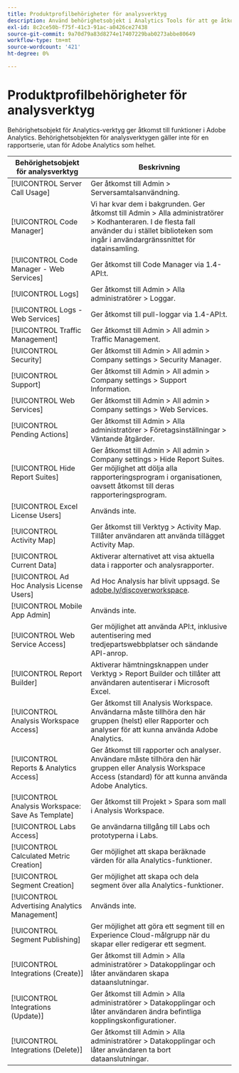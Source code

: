 ```yaml
---
title: Produktprofilbehörigheter för analysverktyg
description: Använd behörighetsobjekt i Analytics Tools för att ge åtkomst till funktioner i Adobe Analytics.
exl-id: 8c2ce50b-f75f-41c3-91ac-a0426ce27438
source-git-commit: 9a70d79a83d8274e17407229bab0273abbe80649
workflow-type: tm+mt
source-wordcount: '421'
ht-degree: 0%

---
```


# Produktprofilbehörigheter för analysverktyg

Behörighetsobjekt för Analytics-verktyg ger åtkomst till funktioner i Adobe Analytics. Behörighetsobjekten för analysverktygen gäller inte för en rapportserie, utan för Adobe Analytics som helhet.

| Behörighetsobjekt för analysverktyg | Beskrivning |
|----|----|
| [!UICONTROL Server Call Usage] | Ger åtkomst till Admin > Serversamtalsanvändning. |
| [!UICONTROL Code Manager] | Vi har kvar dem i bakgrunden. Ger åtkomst till Admin > Alla administratörer > Kodhanteraren. I de flesta fall använder du i stället biblioteken som ingår i användargränssnittet för datainsamling. |
| [!UICONTROL Code Manager - Web Services] | Ger åtkomst till Code Manager via 1.4-API:t. |
| [!UICONTROL Logs] | Ger åtkomst till Admin > Alla administratörer > Loggar. |
| [!UICONTROL Logs - Web Services] | Ger åtkomst till pull-loggar via 1.4-API:t. |
| [!UICONTROL Traffic Management] | Ger åtkomst till Admin > All admin > Traffic Management. |
| [!UICONTROL Security] | Ger åtkomst till Admin > All admin > Company settings > Security Manager. |
| [!UICONTROL Support] | Ger åtkomst till Admin > All admin > Company settings > Support Information. |
| [!UICONTROL Web Services] | Ger åtkomst till Admin > All admin > Company settings > Web Services. |
| [!UICONTROL Pending Actions] | Ger åtkomst till Admin > Alla administratörer > Företagsinställningar > Väntande åtgärder. |
| [!UICONTROL Hide Report Suites] | Ger åtkomst till Admin > All admin > Company settings > Hide Report Suites. Ger möjlighet att dölja alla rapporteringsprogram i organisationen, oavsett åtkomst till deras rapporteringsprogram. |
| [!UICONTROL Excel License Users] | Används inte. |
| [!UICONTROL Activity Map] | Ger åtkomst till Verktyg > Activity Map. Tillåter användaren att använda tillägget Activity Map. |
| [!UICONTROL Current Data] | Aktiverar alternativet att visa aktuella data i rapporter och analysrapporter. |
| [!UICONTROL Ad Hoc Analysis License Users] | Ad Hoc Analysis har blivit uppsagd. Se [adobe.ly/discoverworkspace](https://adobe.ly/discoverworkspace). |
| [!UICONTROL Mobile App Admin] | Används inte. |
| [!UICONTROL Web Service Access] | Ger möjlighet att använda API:t, inklusive autentisering med tredjepartswebbplatser och sändande API-anrop. |
| [!UICONTROL Report Builder] | Aktiverar hämtningsknappen under Verktyg > Report Builder och tillåter att användaren autentiserar i Microsoft Excel. |
| [!UICONTROL Analysis Workspace Access] | Ger åtkomst till Analysis Workspace. Användarna måste tillhöra den här gruppen (helst) eller Rapporter och analyser för att kunna använda Adobe Analytics. |
| [!UICONTROL Reports & Analytics Access] | Ger åtkomst till rapporter och analyser. Användare måste tillhöra den här gruppen eller Analysis Workspace Access (standard) för att kunna använda Adobe Analytics. |
| [!UICONTROL Analysis Workspace: Save As Template] | Ger åtkomst till Projekt > Spara som mall i Analysis Workspace. |
| [!UICONTROL Labs Access] | Ge användarna tillgång till Labs och prototyperna i Labs. |
| [!UICONTROL Calculated Metric Creation] | Ger möjlighet att skapa beräknade värden för alla Analytics-funktioner. |
| [!UICONTROL Segment Creation] | Ger möjlighet att skapa och dela segment över alla Analytics-funktioner. |
| [!UICONTROL Advertising Analytics Management] | Används inte. |
| [!UICONTROL Segment Publishing] | Ger möjlighet att göra ett segment till en Experience Cloud-målgrupp när du skapar eller redigerar ett segment. |
| [!UICONTROL Integrations (Create)] | Ger åtkomst till Admin > Alla administratörer > Datakopplingar och låter användaren skapa dataanslutningar. |
| [!UICONTROL Integrations (Update)] | Ger åtkomst till Admin > Alla administratörer > Datakopplingar och låter användaren ändra befintliga kopplingskonfigurationer. |
| [!UICONTROL Integrations (Delete)] | Ger åtkomst till Admin > Alla administratörer > Datakopplingar och låter användaren ta bort dataanslutningar. |
